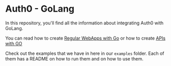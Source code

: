 # Auth0 - GoLang

In this repository, you'll find all the information about integrating Auth0 with GoLang.

You can read how to create [Regular WebApps with Go]() or how to create [APIs with GO]()

Check out the examples that we have in here in our `examples` folder. Each of them has a README on how to run them and on how to use them.
